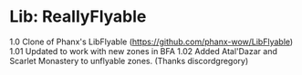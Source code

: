 # Lib: ReallyFlyable

1.0 Clone of Phanx's LibFlyable (https://github.com/phanx-wow/LibFlyable)
1.01 Updated to work with new zones in BFA
1.02 Added Atal'Dazar and Scarlet Monastery to unflyable zones. (Thanks discordgregory)
